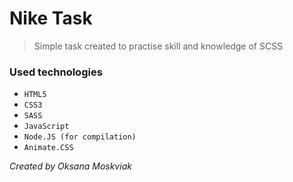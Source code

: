 # Nike Task
> Simple task created to practise skill and knowledge of SCSS 

### Used technologies
* `HTML5`
* `CSS3`
* `SASS`
* `JavaScript`
* `Node.JS (for compilation)`
* `Animate.CSS`

*Created by Oksana Moskviak*
